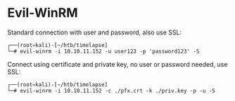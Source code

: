 # Evil-WinRM

Standard connection with user and password, also use SSL:

```
┌──(root💀kali)-[~/htb/timelapse]
└─# evil-winrm -i 10.10.11.152 -u user123 -p 'password123' -S
```

Connect using certificate and private key, no user or password needed, use SSL:

```
┌──(root💀kali)-[~/htb/timelapse]
└─# evil-winrm -i 10.10.11.152 -c ./pfx.crt -k ./priv.key -p -u -S 
```
